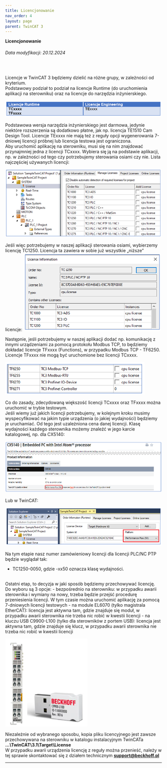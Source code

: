 ```yaml
---
title: Licencjonowanie
nav_order: 4
layout: page
parent: TwinCAT 3
---
```


**Licencjonowanie**
<h6> Data modyfikacji: 20.12.2024 </h6>
<br>

Licencje w TwinCAT 3 będziemy dzielić na różne grupy, w zależności od kryterium.
<br>
Podstawowy podział to podział na licencje Runtime (do uruchomienia aplikacji na sterowniku) oraz na licencje do narzędzia inżynierskiego.

![tabela](tabela.png "Tabela")

Podstawowa wersja narzędzia inżynierskiego jest darmowa, jedynie niektóre rozszerzenia są dodatkowo płatne, jak np. licencja TE1510 Cam Design Tool. Licencje TExxxx nie mają też z reguły opcji wygenerowania 7-dniowej licencji próbnej lub licencja testowa jest ograniczona.
<br>
Aby uruchomić aplikację na sterowniku, musi się na nim znajdować przynajmniej jedna z licencji TCxxxx. Wybiera się ją na podstawie aplikacji, np. w zależności od tego czy potrzebujemy sterowania osiami czy nie. Lista najczęściej używanych licencji:

![base](base.png "Base")

Jeśli więc potrzebujemy w naszej aplikacji sterowania osiami, wybierzemy licencję TC1250. Licencja ta zawiera w sobie już wszystkie „niższe” licencje:
![nc](nc.png "nc")

Następnie, jeśli potrzebujemy w naszej aplikacji dodać np. komunikację z innymi urządzeniami za pomocą protokołu Modbus TCP, to będziemy dokładać licencje TFxxxx (Functions), w przypadku Modbus TCP - TF6250. Licencje TFxxxx nie mogą być uruchomione bez licencji TCxxxx.

![tf](tf.png "tf")

Co do zasady, zdecydowaną większość licencji TCxxxx oraz TFxxxx można uruchomić w trybie testowym.
<br>
Jeśli wiemy już jakich licencji potrzebujemy, w kolejnym kroku musimy wyspecyfikować na jakim typie urządzenia (o jakiej wydajności) będziemy je uruchamiać. Od tego jest uzależniona cena danej licencji. Klasę wydajności każdego sterownika możemy znaleźć w jego karcie katalogowej, np. dla CX5140:

![perf](perf.png "performance")

Lub w TwinCAT:

![perfTC](perfTC.png "performanceTwinCAT")

Na tym etapie nasz numer zamówieniowy licencji dla licencji PLC/NC PTP będzie wyglądał tak:
- TC1250-0050, gdzie -xx50 oznacza klasę wydajności.

<br>
Ostatni etap, to decyzja w jaki sposób będziemy przechowywać licencję. Do wyboru są 3 opcje:
- bezpośrednio na sterowniku: w przypadku awarii sterownika i wymiany na nowy, trzeba będzie przejść procedurę przeniesienia licencji. W tym czasie można uruchomić aplikację za pomocą 7-dniowych licencji testowych
- na module EL6070 (tylko magistrala EtherCAT): licencja jest aktywna tam, gdzie znajduje się moduł, w przypadku awarii sterownika nie trzeba nic robić w kwestii licencji
- na kluczu USB C9900-L100 (tylko dla sterowników z portem USB): licencja jest aktywna tam, gdzie znajduje się klucz, w przypadku awarii sterownika nie trzeba nic robić w kwestii licencji

![dongle](dongle.png "dongle")

Niezależnie od wybranego sposobu, kopia pliku licencyjnego jest zawsze przechowywana na sterowniku w katalogu instalacyjnym TwinCATa **...\TwinCAT\3.1\Target\License**
<br>
W przypadku awarii urządzenia licencję z reguły można przenieść, należy w tej sprawie skontaktować się z działem technicznym **support@beckhoff.pl**
<br>

---